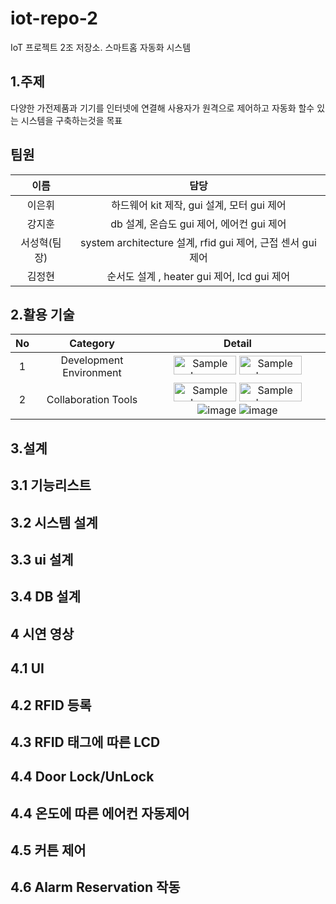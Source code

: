 # iot-repo-2
IoT 프로젝트 2조 저장소. 스마트홈 자동화 시스템
## 1.주제
다양한 가전제품과 기기를 인터넷에 연결해 사용자가 원격으로 제어하고 자동화 할수 있는 시스템을 구축하는것을 목표
## 팀원
|이름|담당|
|:---:|:---:|
|이은휘|하드웨어 kit 제작, gui 설계, 모터 gui 제어|
|강지훈|db 설계, 온습도 gui 제어, 에어컨 gui 제어 |
|서성혁(팀장)|system architecture 설계, rfid gui 제어, 근접 센서 gui 제어|
|김정현|순서도 설계 , heater gui 제어, lcd gui 제어|
## 2.활용 기술
|No|Category|Detail|
|:---:|:---:|:---:|
|1|Development Environment|<img src="https://github.com/user-attachments/assets/a44df9af-fb71-4e29-9afe-6e8db0e3581e" alt="Sample Image" width="100" height="30"> <img src="https://github.com/user-attachments/assets/189e5a66-e293-4249-a64e-6adaf69db1dc" alt="Sample Image" width="100" height="30">|
|2|Collaboration Tools|<img src="https://github.com/user-attachments/assets/1b08e141-39dc-43c0-a5f2-27e9f148e0d1" alt="Sample Image" width="100" height="30"> <img src="https://github.com/user-attachments/assets/e058d6ea-48dc-41ac-b22e-27fc6d664f83" alt="Sample Image" width="100" height="30"> ![image](https://github.com/user-attachments/assets/68944b2b-7494-47d2-96ec-433bb8a5dce1) ![image](https://github.com/user-attachments/assets/da51b00b-459e-4327-9120-e185a51024a6)|

## 3.설계
## 3.1 기능리스트
## 3.2 시스템 설계
## 3.3 ui 설계
## 3.4 DB 설계
## 4 시연 영상
## 4.1 UI 
## 4.2 RFID 등록
## 4.3 RFID 태그에 따른 LCD 
## 4.4 Door Lock/UnLock
## 4.4 온도에 따른 에어컨 자동제어
## 4.5 커튼 제어
## 4.6 Alarm Reservation 작동
